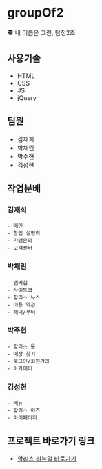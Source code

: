 # groupOf2
🕵️ 내 이름은 그린, 탐정2조

## 사용기술
- HTML
- CSS
- JS
- jQuery

## 팀원
- 김재희
- 박채린
- 박주현
- 김성현

## 작업분배
### 김재희
    - 메인
    - 창업 설명회
    - 가맹문의
    - 고객센터

### 박채린
    - 멤버십
    - 사이트맵
    - 할리스 뉴스
    - 이용 약관
    - 헤더/푸터

### 박주현
    - 할리스 몰
    - 매장 찾기
    - 로그인/회원가입
    - 아카데미

### 김성현
    - 메뉴
    - 할리스 이즈
    - 마이페이지

## 프로젝트 바로가기 링크
- <a href="https://projectteamtwo.github.io/">할리스 리뉴얼 바로가기</a>
